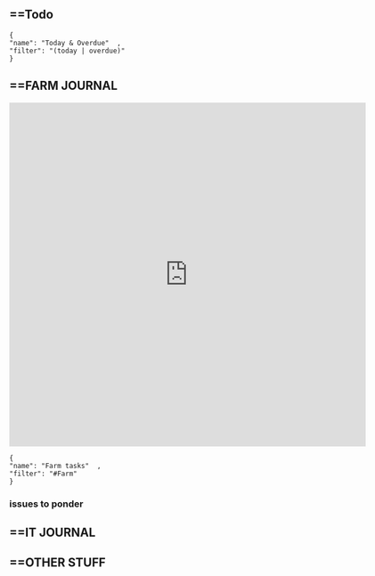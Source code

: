 

## ==Todo

```todoist  
{  
"name": "Today & Overdue"  ,
"filter": "(today | overdue)"  
}  
```


## ==FARM JOURNAL
<iframe src="https://docs.google.com/forms/d/e/1FAIpQLSd5ZjW0epJq2WpWzDbZ5SQcTJQTfUyeAEYvfMP9xvcSL4TNHA/viewform?embedded=true" width="640" height="618" frameborder="0" marginheight="0" marginwidth="0">Loading…</iframe>


```todoist  
{  
"name": "Farm tasks"  ,
"filter": "#Farm"  
}  
```


 ### issues to ponder



## ==IT JOURNAL 


## ==OTHER STUFF